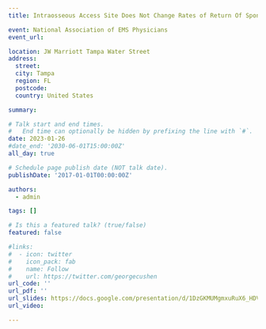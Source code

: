 ```yaml
---
title: Intraosseous Access Site Does Not Change Rates of Return Of Spontaneous Circulation in Pre-hospital Cardiac Arrest

event: National Association of EMS Physicians
event_url: 

location: JW Marriott Tampa Water Street
address:
  street: 
  city: Tampa
  region: FL
  postcode: 
  country: United States

summary: 

# Talk start and end times.
#   End time can optionally be hidden by prefixing the line with `#`.
date: 2023-01-26
#date_end: '2030-06-01T15:00:00Z'
all_day: true

# Schedule page publish date (NOT talk date).
publishDate: '2017-01-01T00:00:00Z'

authors:
  - admin

tags: []

# Is this a featured talk? (true/false)
featured: false

#links:
#  - icon: twitter
#    icon_pack: fab
#    name: Follow
#    url: https://twitter.com/georgecushen
url_code: ''
url_pdf: ''
url_slides: https://docs.google.com/presentation/d/1DzGKMUMgmxuRuX6_HDVU0fRijd0WF1Rj?rtpof=true&usp=drive_fs
url_video: 

---
```

